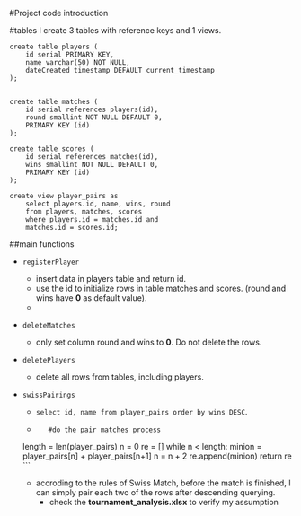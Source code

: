 #Project code introduction

#tables
I create 3 tables with reference keys and 1 views.

```
create table players (
	id serial PRIMARY KEY,
	name varchar(50) NOT NULL,
	dateCreated timestamp DEFAULT current_timestamp
);


create table matches (
	id serial references players(id),
	round smallint NOT NULL DEFAULT 0,
	PRIMARY KEY (id)
);

create table scores (
	id serial references matches(id),
	wins smallint NOT NULL DEFAULT 0,
	PRIMARY KEY (id)
);

create view player_pairs as 
	select players.id, name, wins, round 
	from players, matches, scores
	where players.id = matches.id and 
	matches.id = scores.id;

```
##main functions
- `registerPlayer` 
	- insert data in players table and return id.
	- use the id to initialize rows in table matches and scores. (round and wins have **0** as default value).
	- 
- `deleteMatches`
	- only set column round and wins to **0**. Do not delete the rows.
	
- `deletePlayers`
	- delete all rows from tables, including players.

- `swissPairings`
	- `select id, name from player_pairs order by wins DESC`. 
	- ```
		 #do the pair matches process
    length = len(player_pairs)
    n = 0
    re = []
    while n < length:
        minion = player_pairs[n] + player_pairs[n+1]
        n = n + 2
        re.append(minion)
	return re
	  ```
	- accroding to the rules of Swiss Match, before the match is finished, I can simply pair each two of the rows after descending querying.
		- check the **tournament_analysis.xlsx** to verify my assumption
